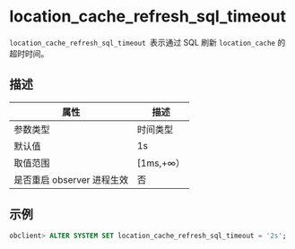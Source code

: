 location_cache_refresh_sql_timeout 
=======================================================

`location_cache_refresh_sql_timeout `表示通过 SQL 刷新 `location_cache` 的超时时间。

描述 
-----------------------



|        属性        |    描述     |
|------------------|-----------|
| 参数类型             | 时间类型      |
| 默认值              | 1s        |
| 取值范围             | \[1ms,+∞） |
| 是否重启 observer 进程生效 | 否         |



示例 
-----------------------

```sql
obclient> ALTER SYSTEM SET location_cache_refresh_sql_timeout = '2s';
```


